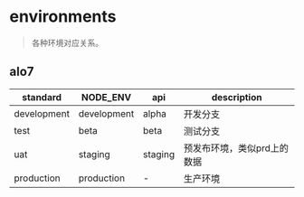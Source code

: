 # environments
> 各种环境对应关系。

## alo7
| standard    | NODE_ENV    | api     | description                 |
| ----------- | ----------- | ------- | --------------------------- |
| development | development | alpha   | 开发分支                    |
| test        | beta        | beta    | 测试分支                    |
| uat         | staging     | staging | 预发布环境，类似prd上的数据 |
| production  | production  | -       | 生产环境                    |
